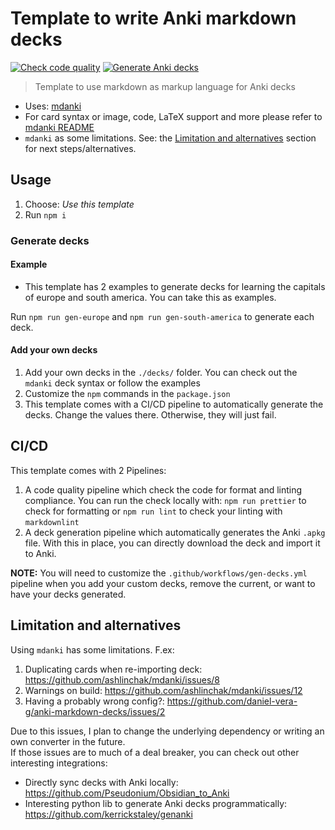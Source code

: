 # Template to write Anki markdown decks

[![Check code quality](https://github.com/daniel-vera-g/anki-markdown-decks/actions/workflows/code-quality.yml/badge.svg)](https://github.com/daniel-vera-g/anki-markdown-decks/actions/workflows/code-quality.yml)
[![Generate Anki decks](https://github.com/daniel-vera-g/anki-markdown-decks/actions/workflows/gen-decks.yml/badge.svg)](https://github.com/daniel-vera-g/anki-markdown-decks/actions/workflows/gen-decks.yml)

> Template to use markdown as markup language for Anki decks

- Uses: [mdanki](https://github.com/ashlinchak/mdanki)
- For card syntax or image, code, LaTeX support and more please refer to
  [mdanki README](https://github.com/ashlinchak/mdanki/blob/master/README.md)
- `mdanki` as some limitations. See: the [Limitation and alternatives](#Limitation-and-alternatives) section for next
  steps/alternatives.

## Usage

1. Choose: _Use this template_
2. Run `npm i`

### Generate decks

#### Example

- This template has 2 examples to generate decks for learning the capitals of europe and south america. You can take
  this as examples.

Run `npm run gen-europe` and `npm run gen-south-america` to generate each deck.

#### Add your own decks

1. Add your own decks in the `./decks/` folder. You can check out the `mdanki` deck syntax or follow the examples
2. Customize the `npm` commands in the `package.json`
3. This template comes with a CI/CD pipeline to automatically generate the decks. Change the values there. Otherwise,
   they will just fail.

## CI/CD

This template comes with 2 Pipelines:

1. A code quality pipeline which check the code for format and linting compliance. You can run the check locally with:
   `npm run prettier` to check for formatting or `npm run lint` to check your linting with `markdownlint`
2. A deck generation pipeline which automatically generates the Anki `.apkg` file. With this in place, you can directly
   download the deck and import it to Anki.

**NOTE:** You will need to customize the `.github/workflows/gen-decks.yml` pipeline when you add your custom decks,
remove the current, or want to have your decks generated.

## Limitation and alternatives

Using `mdanki` has some limitations. F.ex:

1. Duplicating cards when re-importing deck: <https://github.com/ashlinchak/mdanki/issues/8>
2. Warnings on build: <https://github.com/ashlinchak/mdanki/issues/12>
3. Having a probably wrong config?: <https://github.com/daniel-vera-g/anki-markdown-decks/issues/2>

Due to this issues, I plan to change the underlying dependency or writing an own converter in the future.  
If those issues are to much of a deal breaker, you can check out other interesting integrations:

- Directly sync decks with Anki locally: <https://github.com/Pseudonium/Obsidian_to_Anki>
- Interesting python lib to generate Anki decks programmatically: <https://github.com/kerrickstaley/genanki>
